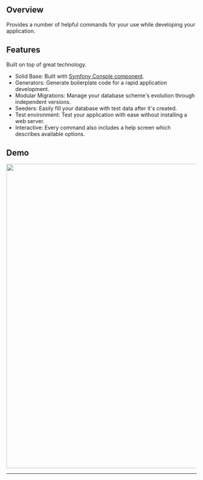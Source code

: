## Overview

Provides a number of helpful commands for your use while developing your application.

## Features

Built on top of great technology.

* Solid Base: Built with <a href="https://github.com/symfony/console" target="_blank">Symfony Console component</a>.
* Generators: Generate boilerplate code for a rapid application development.
* Modular Migrations: Manage your database scheme's evolution through independent versions.
* Seeders: Easily fill your database with test data after it's created.
* Test environment: Test your application with ease without installing a web server.
* Interactive: Every command also includes a help screen which describes available options.

## Demo

<div class="embed-responsive embed-responsive-16by9">
  <div class="embed-responsive-item">
    <a href="https://asciinema.org/a/45166" target="_blank"><img src="https://asciinema.org/a/45166.png" width="806"/></a>
  </div>
</div>

---
